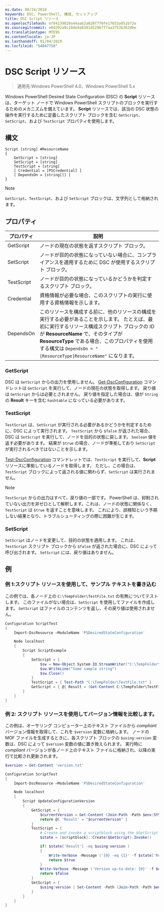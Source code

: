 ```yaml
---
ms.date: 08/24/2018
keywords: DSC, PowerShell, 構成, セットアップ
title: DSC Script リソース
ms.openlocfilehash: ef84239820a44aab2a028f7f0fe17653a851b72e
ms.sourcegitcommit: e04292a9c10de9a8391d529b7f7aa3753b362dbe
ms.translationtype: MTE95
ms.contentlocale: ja-JP
ms.lasthandoff: 01/04/2019
ms.locfileid: "54047758"
---
```

# <a name="dsc-script-resource"></a>DSC Script リソース

> 適用先:Windows PowerShell 4.0、Windows PowerShell 5.x

Windows PowerShell Desired State Configuration (DSC) の **Script** リソースは、ターゲット ノードで Windows PowerShell スクリプトのブロックを実行するためのメカニズムを備えています。 **Script** リソースでは、該当の DSC 状態の操作を実行するために定義したスクリプト ブロックを含む `GetScript`、`SetScript`、および `TestScript` プロパティを使用します。

## <a name="syntax"></a>構文

```
Script [string] #ResourceName
{
    GetScript = [string]
    SetScript = [string]
    TestScript = [string]
    [ Credential = [PSCredential] ]
    [ DependsOn = [string[]] ]
}
```

> [!NOTE]
> `GetScript`、`TestScript`、および `SetScript` ブロックは、文字列として格納されます。

## <a name="properties"></a>プロパティ

|プロパティ|説明|
|--------|-----------|
|GetScript|ノードの現在の状態を返すスクリプト ブロック。|
|SetScript|ノードが目的の状態になっていない場合に、コンプライアンスを適用するために DSC が使用するスクリプト ブロック。|
|TestScript|ノードが目的の状態になっているかどうかを判定するスクリプト ブロック。|
|Credential| 資格情報が必要な場合、このスクリプトの実行に使用する資格情報を示します。|
|DependsOn| このリソースを構成する前に、他のリソースの構成を実行する必要があることを示します。 たとえば、最初に実行するリソース構成スクリプト ブロックの ID が **ResourceName** で、そのタイプが **ResourceType** である場合、このプロパティを使用する構文は `DependsOn = "[ResourceType]ResourceName"` になります。

### <a name="getscript"></a>GetScript

DSC は `GetScript` からの出力を使用しません。 [Get-DscConfiguration](/powershell/module/PSDesiredStateConfiguration/Get-DscConfiguration) コマンドレットは `GetScript` を実行して、ノードの現在の状態を取得します。 戻り値は `GetScript` からは必要とされません。 戻り値を指定した場合は、値が `String` の **Result** キーを含む `hashtable` になっている必要があります。

### <a name="testscript"></a>TestScript

`TestScript` は、`SetScript` が実行される必要があるかどうかを判定するために、DSC によって実行されます。 `TestScript` から `$false` が返された場合、DSC は `SetScript` を実行して、ノードを目的の状態に戻します。 `boolean` 値を返す必要があります。 結果が `$true` の場合、ノードが準拠しており `SetScript` が実行されるべきではないことを示します。

[Test-DscConfiguration](/powershell/module/PSDesiredStateConfiguration/Test-DscConfiguration) コマンドレットでは、`TestScript` を実行して、**Script** リソースに準拠しているノードを取得します。 ただし、この場合は、`TestScript` ブロックによって返される値に関わらず、`SetScript` は実行されません。

> [!NOTE]
> `TestScript` からの出力はすべて、戻り値の一部です。 PowerShell は、抑制されていない出力を非ゼロとして解釈します。これは、ノードの状態に関係なく、`TestScript` は `$true` を返すことを意味します。
> これにより、誤検知という予期しない結果となり、トラブルシューティングの際に困難が生じます。

### <a name="setscript"></a>SetScript

`SetScript` はノードを変更して、目的の状態を適用します。 これは、`TestScript` スクリプト ブロックから `$false` が返された場合に、DSC によって呼び出されます。 `SetScript` には、戻り値はありません。

## <a name="examples"></a>例

### <a name="example-1-write-sample-text-using-a-script-resource"></a>例 1:スクリプト リソースを使用して、サンプル テキストを書き込む

この例では、各ノード上の `C:\TempFolder\TestFile.txt` の有無についてテストします。 このファイルがない場合は、`SetScript` を使用してファイルを作成します。 `GetScript` はファイルのコンテンツを返し、その戻り値は使用されません。

```powershell
Configuration ScriptTest
{
    Import-DscResource –ModuleName 'PSDesiredStateConfiguration'

    Node localhost
    {
        Script ScriptExample
        {
            SetScript = {
                $sw = New-Object System.IO.StreamWriter("C:\TempFolder\TestFile.txt")
                $sw.WriteLine("Some sample string")
                $sw.Close()
            }
            TestScript = { Test-Path "C:\TempFolder\TestFile.txt" }
            GetScript = { @{ Result = (Get-Content C:\TempFolder\TestFile.txt) } }
        }
    }
}
```

### <a name="example-2-compare-version-information-using-a-script-resource"></a>例 2: スクリプト リソースを使用してバージョン情報を比較します。

この例は、オーサリング コンピューター上のテキスト ファイルから *compliant* バージョン情報を取得して、これを `$version` 変数に格納します。 ノードの MOF ファイルを生成するときに、各スクリプト ブロックの `$using:version` 変数は、DSC によって `$version` 変数の値に置き換えられます。 実行時に *compliant* バージョンが各ノード上のテキスト ファイルに格納され、以降の実行で比較され更新されます。

```powershell
$version = Get-Content 'version.txt'

Configuration ScriptTest
{
    Import-DscResource –ModuleName 'PSDesiredStateConfiguration'

    Node localhost
    {
        Script UpdateConfigurationVersion
        {
            GetScript = {
                $currentVersion = Get-Content (Join-Path -Path $env:SYSTEMDRIVE -ChildPath 'version.txt')
                return @{ 'Result' = "$currentVersion" }
            }
            TestScript = {
                # Create and invoke a scriptblock using the $GetScript automatic variable, which contains a string representation of the GetScript.
                $state = [scriptblock]::Create($GetScript).Invoke()

                if( $state['Result'] -eq $using:version )
                {
                    Write-Verbose -Message ('{0} -eq {1}' -f $state['Result'],$using:version)
                    return $true
                }
                Write-Verbose -Message ('Version up-to-date: {0}' -f $using:version)
                return $false
            }
            SetScript = {
                $using:version | Set-Content -Path (Join-Path -Path $env:SYSTEMDRIVE -ChildPath 'version.txt')
            }
        }
    }
}
```